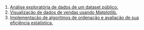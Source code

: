 1. [Análise exploratória de dados de um dataset público.](day1.py)
2. [Visualização de dados de vendas usando Matplotlib.](day2.py)
3. [Implementação de algoritmos de ordenação e avaliação de sua eficiência estatística.](day3.py)